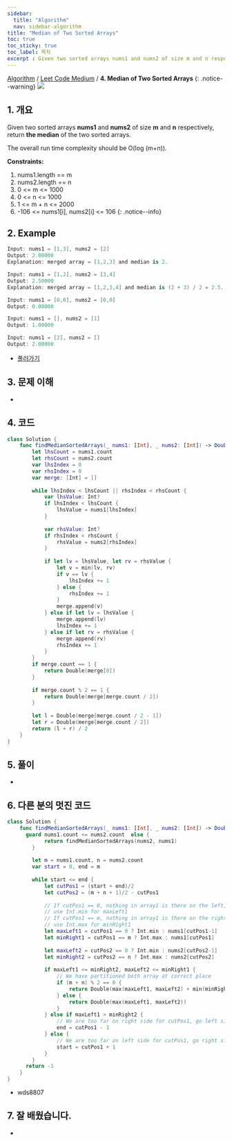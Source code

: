```yaml
---
sidebar:
  title: "Algorithm"
  nav: sidebar-algorithm
title: "Median of Two Sorted Arrays"
toc: true
toc_sticky: true
toc_label: 목차
excerpt : Given two sorted arrays nums1 and nums2 of size m and n respectively, return the median of the two sorted arrays.
---
```

[Algorithm](/algorithm/) / [Leet Code Medium](/algorithm/leet-code-medium/) / **4. Median of Two Sorted Arrays**
{: .notice--warning}
![](https://leetcode.com/static/packages/interview_landing/images/logo.svg)

## 1. 개요
Given two sorted arrays **nums1** and **nums2** of size **m** and **n** respectively, return **the median** of the two sorted arrays.

The overall run time complexity should be O(log (m+n)).

**Constraints:**
  1. nums1.length == m
  2. nums2.length == n
  3. 0 <= m <= 1000
  4. 0 <= n <= 1000
  5. 1 <= m + n <= 2000
  6. -106 <= nums1[i], nums2[i] <= 106
{: .notice--info}
## 2. Example
```swift
Input: nums1 = [1,3], nums2 = [2]
Output: 2.00000
Explanation: merged array = [1,2,3] and median is 2.
```

```swift
Input: nums1 = [1,2], nums2 = [3,4]
Output: 2.50000
Explanation: merged array = [1,2,3,4] and median is (2 + 3) / 2 = 2.5.
```

```swift
Input: nums1 = [0,0], nums2 = [0,0]
Output: 0.00000
```

```swift
Input: nums1 = [], nums2 = [1]
Output: 1.00000
```

```swift
Input: nums1 = [2], nums2 = []
Output: 2.00000
```

* [풀러가기](https://leetcode.com/problems/median-of-two-sorted-arrays/)

## 3. 문제 이해
-

## 4. 코드
```swift
class Solution {
    func findMedianSortedArrays(_ nums1: [Int], _ nums2: [Int]) -> Double {
        let lhsCount = nums1.count
        let rhsCount = nums2.count
        var lhsIndex = 0
        var rhsIndex = 0
        var merge: [Int] = []
        
        while lhsIndex < lhsCount || rhsIndex < rhsCount {
            var lhsValue: Int?
            if lhsIndex < lhsCount {
                lhsValue = nums1[lhsIndex]
            }
            
            var rhsValue: Int?
            if rhsIndex < rhsCount {
                rhsValue = nums2[rhsIndex]
            }
            
            if let lv = lhsValue, let rv = rhsValue {
                let v = min(lv, rv)
                if v == lv {
                    lhsIndex += 1
                } else {
                    rhsIndex += 1
                }
                merge.append(v)
            } else if let lv = lhsValue {
                merge.append(lv)
                lhsIndex += 1
            } else if let rv = rhsValue {
                merge.append(rv)
                rhsIndex += 1
            }
        }
        if merge.count == 1 {
            return Double(merge[0])
        }
        
        if merge.count % 2 == 1 {
            return Double(merge[merge.count / 2])
        }
        
        let l = Double(merge[merge.count / 2 - 1])
        let r = Double(merge[merge.count / 2])
        return (l + r) / 2
    }
}
```

## 5. 풀이
-

## 6. 다른 분의 멋진 코드
```swift
class Solution {
    func findMedianSortedArrays(_ nums1: [Int], _ nums2: [Int]) -> Double {
      guard nums1.count <= nums2.count  else {
            return findMedianSortedArrays(nums2, nums1)
        }
        
        let m = nums1.count, n = nums2.count
        var start = 0, end = m
        
        while start <= end {
            let cutPos1 = (start + end)/2
            let cutPos2 = (m + n + 1)/2 - cutPos1
            
            // If cutPos1 == 0, nothing in array1 is there on the left,
            // use Int.min for maxLeft1
            // If cutPos1 == m, nothing in array1 is there on the right,
            // use Int.max for minRight1
            let maxLeft1 = cutPos1 == 0 ? Int.min : nums1[cutPos1-1]
            let minRight1 = cutPos1 == m ? Int.max : nums1[cutPos1]
            
            let maxLeft2 = cutPos2 == 0 ? Int.min : nums2[cutPos2-1]
            let minRight2 = cutPos2 == n ? Int.max : nums2[cutPos2]
            
            if maxLeft1 <= minRight2, maxLeft2 <= minRight1 {
                // We have partitioned both array at correct place
                if (m + n) % 2 == 0 {
                    return Double(max(maxLeft1, maxLeft2) + min(minRight1, minRight2))/2.0
                } else {
                    return Double(max(maxLeft1, maxLeft2))
                }
            } else if maxLeft1 > minRight2 {
                // We are too far on right side for cutPos1, go left side
                end = cutPos1 - 1
            } else {
                // We are too far on left side for cutPos1, go right side
                start = cutPos1 + 1
            }
        }
      return -1
    }
}
```
- wds8807

## 7. 잘 배웠습니다.
-
